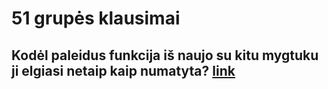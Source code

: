 # 51 grupės klausimai

## Kodėl paleidus funkcija iš naujo su kitu mygtuku ji elgiasi netaip kaip numatyta? [link](https://github.com/ZydrunasK/block-adventure)
